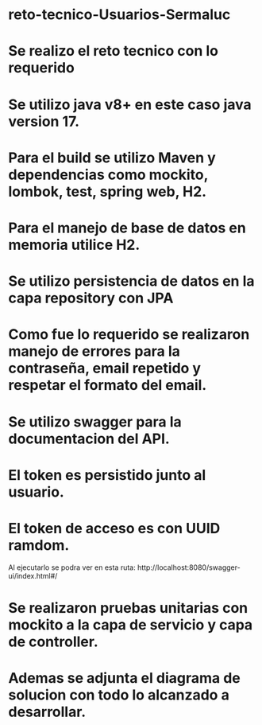 # reto-tecnico-Usuarios-Sermaluc
# Se realizo el reto tecnico con lo requerido
# Se utilizo java v8+ en este caso java version 17.
# Para el build se utilizo Maven y dependencias como mockito, lombok, test, spring web, H2.
# Para el manejo de base de datos en memoria utilice H2.
# Se utilizo persistencia de datos en la capa repository con JPA
# Como fue lo requerido se realizaron manejo de errores para la contraseña, email repetido y respetar el formato del email.
# Se utilizo swagger para la documentacion del API.
# El token es persistido junto al usuario.
# El token de acceso es con UUID ramdom.

Al ejecutarlo se podra ver en esta ruta: http://localhost:8080/swagger-ui/index.html#/

# Se realizaron pruebas unitarias con mockito a la capa de servicio y capa de controller.

# Ademas se adjunta el diagrama de solucion con todo lo alcanzado a desarrollar.